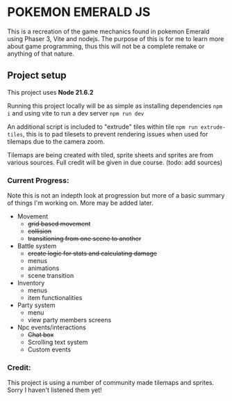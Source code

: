 # POKEMON EMERALD JS

This is a recreation of the game mechanics found in pokemon Emerald using Phaser 3, Vite and nodejs.
The purpose of this is for me to learn more about game programming, thus this will not be a 
complete remake or anything of that nature.

## Project setup

This project uses <b>Node 21.6.2</b>

Running this project locally will be as simple as installing dependencies ```npm i``` and using vite to run a dev server ```npm run dev```

An additional script is included to "extrude" tiles within tile ```npm run extrude-tiles```, this is to pad tilesets
to prevent rendering issues when used for tilemaps due to the camera zoom.

Tilemaps are being created with tiled, sprite sheets and sprites are from various sources. Full credit will be given in due course. (todo: add sources)


### Current Progress:

Note this is not an indepth look at progression but more of a basic summary of things I'm working on. More may be added later.

- Movement
  - ~~grid based movement~~
  - ~~collision~~
  - ~~transitioning from one scene to another~~
- Battle system
  - ~~create logic for stats and calculating damage~~
  - menus
  - animations
  - scene transition
- Inventory
  - menus
  - item functionalities
- Party system
  - menu
  - view party members screens
- Npc events/interactions
  - ~~Chat box~~
  - Scrolling text system
  - Custom events

### Credit:

This project is using a number of community made tilemaps and sprites. Sorry I haven't listened them yet!